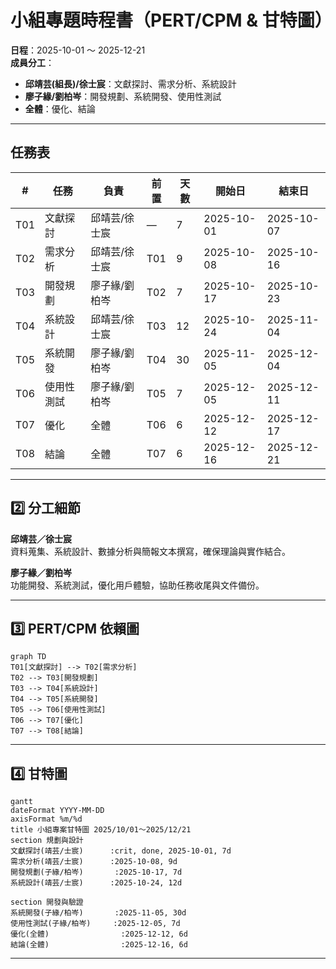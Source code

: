 # 小組專題時程書（PERT/CPM & 甘特圖）

**日程**：2025-10-01 ～ 2025-12-21  
**成員分工**：  
- **邱靖芸(組長)/徐士宸**：文獻探討、需求分析、系統設計  
- **廖子緣/劉柏岑**：開發規劃、系統開發、使用性測試  
- **全體**：優化、結論  

---

## 任務表

| #   | 任務         | 負責           | 前置   | 天數 | 開始日     | 結束日     |
|-----|--------------|----------------|--------|------|------------|------------|
| T01 | 文獻探討     | 邱靖芸/徐士宸  | —      | 7    | 2025-10-01 | 2025-10-07 |
| T02 | 需求分析     | 邱靖芸/徐士宸  | T01    | 9    | 2025-10-08 | 2025-10-16 |
| T03 | 開發規劃     | 廖子緣/劉柏岑   | T02    | 7    | 2025-10-17 | 2025-10-23 |
| T04 | 系統設計     | 邱靖芸/徐士宸  | T03    | 12   | 2025-10-24 | 2025-11-04 |
| T05 | 系統開發     | 廖子緣/劉柏岑   | T04    | 30   | 2025-11-05 | 2025-12-04 |
| T06 | 使用性測試   | 廖子緣/劉柏岑   | T05    | 7    | 2025-12-05 | 2025-12-11 |
| T07 | 優化         | 全體           | T06    | 6    | 2025-12-12 | 2025-12-17 |
| T08 | 結論         | 全體           | T07    | 6    | 2025-12-16 | 2025-12-21 |

---



## 2️⃣ 分工細節

**邱靖芸／徐士宸**  
資料蒐集、系統設計、數據分析與簡報文本撰寫，確保理論與實作結合。

**廖子緣／劉柏岑**  
功能開發、系統測試，優化用戶體驗，協助任務收尾與文件備份。

---

## 3️⃣ PERT/CPM 依賴圖
```mermaid
graph TD
T01[文獻探討] --> T02[需求分析]
T02 --> T03[開發規劃]
T03 --> T04[系統設計]
T04 --> T05[系統開發]
T05 --> T06[使用性測試]
T06 --> T07[優化]
T07 --> T08[結論]

```
---

## 4️⃣ 甘特圖
```mermaid
gantt
dateFormat YYYY-MM-DD
axisFormat %m/%d
title 小組專案甘特圖 2025/10/01～2025/12/21
section 規劃與設計
文獻探討(靖芸/士宸)      :crit, done, 2025-10-01, 7d
需求分析(靖芸/士宸)      :2025-10-08, 9d
開發規劃(子緣/柏岑)       :2025-10-17, 7d
系統設計(靖芸/士宸)      :2025-10-24, 12d

section 開發與驗證
系統開發(子緣/柏岑)       :2025-11-05, 30d
使用性測試(子緣/柏岑)     :2025-12-05, 7d
優化(全體)                :2025-12-12, 6d
結論(全體)                :2025-12-16, 6d

```

---
